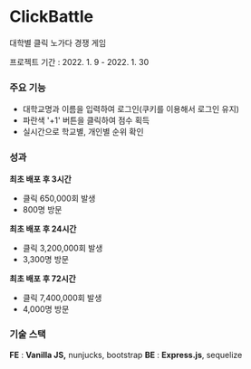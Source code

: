 # ClickBattle
대학별 클릭 노가다 경쟁 게임

프로젝트 기간 : 2022. 1. 9 - 2022. 1. 30

### 주요 기능
- 대학교명과 이름을 입력하여 로그인(쿠키를 이용해서 로그인 유지)
- 파란색 '+1' 버튼을 클릭하여 점수 획득
- 실시간으로 학교별, 개인별 순위 확인

### 성과
**최초 배포 후 3시간**
- 클릭 650,000회 발생
- 800명 방문

**최초 배포 후 24시간**
- 클릭 3,200,000회 발생
- 3,300명 방문

**최초 배포 후 72시간**
- 클릭 7,400,000회 발생
- 4,000명 방문

### 기술 스택
**FE** : **Vanilla JS,** nunjucks, bootstrap
**BE** : **Express.js**, sequelize
